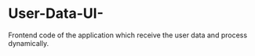 # User-Data-UI-
Frontend code of the application which receive the user data and process dynamically.
